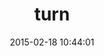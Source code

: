 ---
layout: post
title:  "turn"
repo:   "TwP/turn"
date:   2015-02-18 10:44:01
gemurl: http://rubygems.org/gems/turn
---